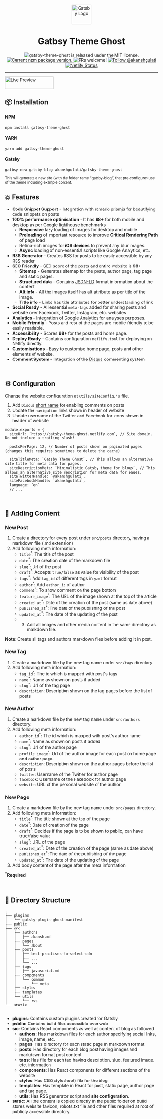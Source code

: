 <p align="center">
<img src="https://camo.githubusercontent.com/ac31ac54c2013850b0fb8a3a4926f4718a398fb3/68747470733a2f2f7777772e6761747362796a732e6f72672f6d6f6e6f6772616d2e737667" width="64px;" alt="Gatsby Logo">
</p>
<h1 align="center">
Gatbsy Theme Ghost
</h1>
<p align="center">
  <a href="https://github.com/akanshgulati/gatsby-theme-ghost/blob/master/LICENSE">
    <img src="https://img.shields.io/badge/license-MIT-blue.svg" alt="gatsby-theme-ghost is released under the MIT license." />
  </a>
  <a href="https://www.npmjs.org/package/gatsby-theme-ghost">
    <img src="https://img.shields.io/npm/v/gatsby-theme-ghost.svg" alt="Current npm package version." />
  </a>
  <img src="https://img.shields.io/badge/PRs-welcome-brightgreen.svg" alt="PRs welcome!" />
  <a href="https://twitter.com/intent/follow?screen_name=akanshgulati">
    <img src="https://img.shields.io/twitter/follow/akanshgulati.svg?label=Follow%20@akanshgulati" alt="Follow @akanshgulati" />
  </a>
  <a href="https://app.netlify.com/sites/gatsby-theme-ghost/deploys">
      <img src="https://api.netlify.com/api/v1/badges/5a4f3e8c-82cb-411d-89f1-fcfde2d3cf80/deploy-status" alt="Netlify Status" />
    </a>
</p>
<hr/>

<a href="https://gatsby-theme-ghost.netlify.com/" target="_blank">
<img src="https://svgshare.com/i/Gbj.svg" alt="Live Preview" width="160px" height="40px">
</a>


## 📦 Installation 
#### NPM
```shell script
npm install gatbsy-theme-ghost
```
#### YARN
```shell script
yarn add gatbsy-theme-ghost
```

#### Gatsby

```shell script
gatbsy new gatsby-blog akanshgulati/gatsby-theme-ghost
```

<small>
This will generate a new site (with the folder name "gatsby-blog") that pre-configures use of the theme including example content.
</small>

<br>

 ## 💥 Features  
- **Code Snippet Support** - Integration with [remark-prismjs](https://www.gatsbyjs.org/packages/gatsby-remark-prismjs/) for beautifying code snippets on posts  
- **100% performance optimisation** -  It has **98+** for both mobile and desktop as per Google lighthouse benchmarks  
   - **Responsive** lazy loading of images for desktop and mobile  
   - **Preloading** of important resource to improve **Critical Rendering Path** of page load  
   - Retina-rich images for **iOS devices** to prevent any blur images.   
   - **Async** loading of non-essential scripts like Google Analytics, etc.  
- **RSS Generator** - Creates RSS for posts to be easily accessible by any RSS reader  
- **SEO Friendly** - SEO score of the posts and entire website is **98+**  
  - **Sitemap** - Generates sitemap for the posts, author page, tag page and static pages.  
   - **Structured data** - Contains [JSON-LD](https://developers.google.com/search/docs/guides/intro-structured-data) format information about the content  
   - **Alt info** - All the images itself has alt attribute as per title of the image.  
   - **Title info** - Links has title attributes for better understanding of link  
- **Social Ready** - All essential `meta-tags` added for sharing posts and website over Facebook, Twitter, Instagram, etc. websites  
- **Analytics** - Integration of Google Analytics for analyses purposes.  
- **Mobile Friendly** - Posts and rest of the pages are mobile friendly to be easily readable.  
- **Accessibility** - Scores **98+** for the posts and home page.  
- **Deploy Ready** - Contains configuration `netlify.toml` for deploying on Netlify directly.  
- **Customisations** - Easy to customise home page, posts and other elements of website.  
- **Comment System** - Integration of the [Disqus](https://github.com/disqus/disqus-react) commenting system  
     
<br/>

## ⚙️ Configuration 

Change the website configuration at `utils/siteConfig.js` file.  
   1. Add `Disqus` [short name](https://help.disqus.com/en/articles/1717111-what-s-a-shortname) for enabling comments on posts  
   2. Update the `navigation` links shown in header of website  
   3. Update username of the Twitter and Facebook for icons shown in header of website  


```JS
module.exports = {  
  siteUrl: `https://gatsby-theme-ghost.netlify.com`, // Site domain. Do not include a trailing slash!  
  
  postsPerPage: 12, // Number of posts shown on paginated pages (changes this requires sometimes to delete the cache)  
  
  siteTitleMeta: `Gatsby Theme Ghost`, // This allows an alternative site title for meta data for pages.  
  siteDescriptionMeta: `Minimalistic Gatsby theme for blogs`, // This allows an alternative site description for meta data for pages.  
  siteTwitterHandle: `@akanshgulati`,  
  siteFacebookHandle: `akanshgulati`,  
  language: `en`
  // ...
```

<br/>

## 📝 Adding Content

### New Post  
1. Create a directory for every post under `src/posts` directory, having a markdown file (.md extension)   
2. Add following meta information:  
   - `title`<sup>*</sup>: The title of the post  
   - `date`<sup>*</sup>: The creation date of the markdown file  
   - `slug`<sup>*</sup>: Url of the post  
   - `draft`<sup>*</sup>: Accepts `true/false` as value for visibility of the post  
   - `tags`<sup>*</sup>: Add `tag_id` of different tags in `yaml` format  
   - `author`<sup>*</sup>: Add `author_id` of author  
   - `comment`<sup>*</sup>: To show comment on the page bottom  
   - `feature_image`<sup>*</sup>: The URL of the image shown at the top of the article  
   - `created_at`<sup>*</sup>: Date of the creation of the post (same as date above)  
   - `published_at`<sup>*</sup>: The date of the publishing of the post  
   - `updated_at`<sup>*</sup>: The date of the updating of the post  
   - 3. Add all images and other media content in the same directory as markdown file.  
  
**Note:** Create all tags and authors markdown files before adding it in post.  
  
### New Tag  
1. Create a markdown file by the new tag name under `src/tags` directory.   
2. Add following meta information:  
   - `tag_id`<sup>*</sup>: The id which is mapped with post's tags  
   - `name`<sup>*</sup>: Name as shown on posts if added  
   - `slug`<sup>*</sup>: Url of the tag page  
   - `description`: Description shown on the tag pages before the list of posts  
  
### New Author  
1. Create a markdown file by the new tag name under `src/authors` directory.   
2. Add following meta information:  
   - `author_id`<sup>*</sup>: The id which is mapped with post's author name  
   - `name`<sup>*</sup>: Name as shown on posts if added  
   - `slug`<sup>*</sup>: Url of the author page  
   - `profile_image`<sup>*</sup>: Url of the author image for each post on home page and author page.  
   - `description`: Description shown on the author pages before the list of posts  
   - `twitter`: Username of the Twitter for author page  
   - `facebook`: Username of the Facebook for author page  
   - `website`: URL of the personal website of the author  
  
### New Page  
1. Create a markdown file by the new tag name under `src/pages` directory.   
2. Add following meta information:   
   - `title`<sup>*</sup>: The title shown at the top of the page  
   - `date`<sup>*</sup>: Date of creation of the page  
   - `draft`<sup>*</sup>: Decides if the page is to be shown to public, can have true/false value  
   - `slug`<sup>*</sup>: URL of the page  
   - `created_at`<sup>*</sup>: Date of the creation of the page (same as date above)  
   - `published_at`<sup>*</sup>: The date of the publishing of the page  
   - `updated_at`<sup>*</sup>: The date of the updating of the page  
3. Add body content of the page after the meta information  
  
  
  
**<sup>*</sup>Required**  
  
  
<br/>

  
## 🔭 Directory Structure 

```
.    
├── plugins    
│   └── gatsby-plugin-ghost-manifest    
├── public    
├── src  
│   ├── authors  
│   │   ├── akansh.md  
│   ├── pages    
│   │   └── about    
│   ├── posts    
│   │   ├── best-practises-to-select-cdn  
│   │   ├── ...    
│   │   └── ...   
│   ├── tags  
│   │   ├── javascript.md  
│   ├── components    
│   │   └── common    
│   │       └── meta  
│   ├── styles   
│   ├── templates    
│   └── utils    
│       └── rss    
└── static    
    
```    
- **plugins**: Contains custom plugins created for Gatsby    
- **public**: Contains build files accessible over web    
- **src**: Contains React components as well as content of blog as followed  
   - **authors**: Has markdown files for each author specifying social links, image, name, etc.  
   - **pages**: Has directory for each static page in markdown format  
   - **posts**: Has directory for each blog post having images and markdown format post content  
   - **tags**: Has file for each tag having description, slug, featured image, etc. information  
   - **components**: Has React components for different sections of the website  
   - **styles**: Has CSS(stylesheet) file for the blog  
   - **templates**: Has template in React for post, static page, author page and tag page.  
   - **utils**: Has RSS generator script and **site configuration**.  
- **static**: All the content is copied directly in the public folder on build, stores website favicon, robots.txt file and other files required at root of publicly accessible directory.
